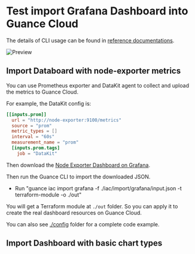 # Test import Grafana Dashboard into Guance Cloud

The details of CLI usage can be found in [reference documentations](../../../../docs/references/guance_iac_import_grafana.md).

![Preview](node-exporter/preview.png)

## Import Databoard with node-exporter metrics

You can use Prometheus exporter and DataKit agent to collect and upload the metrics to Guance Cloud.

For example, the DataKit config is:

```toml
[[inputs.prom]]
  url = "http://node-exporter:9100/metrics"
  source = "prom"
  metric_types = []
  interval = "60s"
  measurement_name = "prom"
  [inputs.prom.tags]
    job = "DataKit"
```

Then download the [Node Exporter Dashboard on Grafana](https://grafana.com/grafana/dashboards/1860-node-exporter-full/).

Then run the Guance CLI to import the downloaded JSON.

* Run "guance iac import grafana -f ./iac/import/grafana/input.json -t terraform-module -o ./out"

You will get a Terraform module at `./out` folder. So you can apply it to create the real dashboard resources on Guance Cloud.

You can also see [./config](config/) folder for a complete code example.

## Import Dashboard with basic chart types
